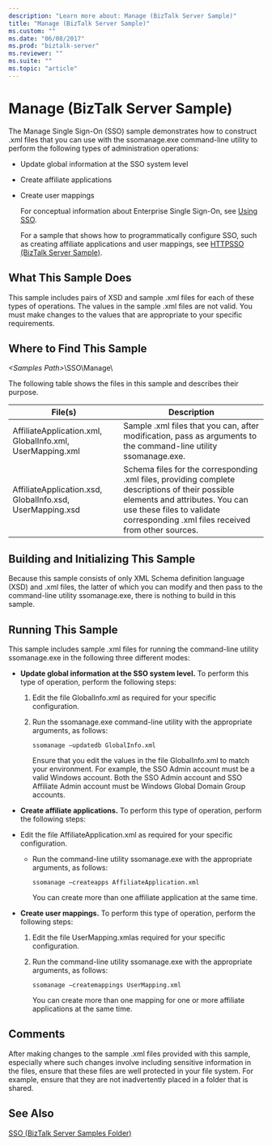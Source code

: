 ```yaml
---
description: "Learn more about: Manage (BizTalk Server Sample)"
title: "Manage (BizTalk Server Sample)"
ms.custom: ""
ms.date: "06/08/2017"
ms.prod: "biztalk-server"
ms.reviewer: ""
ms.suite: ""
ms.topic: "article"
---
```

# Manage (BizTalk Server Sample)
The Manage Single Sign-On (SSO) sample demonstrates how to construct .xml files that you can use with the ssomanage.exe command-line utility to perform the following types of administration operations:  
  
- Update global information at the SSO system level  
  
- Create affiliate applications  
  
- Create user mappings  
  
  For conceptual information about Enterprise Single Sign-On, see [Using SSO](../core/using-sso.md).  
  
  For a sample that shows how to programmatically configure SSO, such as creating affiliate applications and user mappings, see [HTTPSSO (BizTalk Server Sample)](../core/httpsso-biztalk-server-sample.md).  
  
## What This Sample Does  
 This sample includes pairs of XSD and sample .xml files for each of these types of operations. The values in the sample .xml files are not valid. You must make changes to the values that are appropriate to your specific requirements.  
  
## Where to Find This Sample  
 *\<Samples Path\>*\SSO\Manage\  
  
 The following table shows the files in this sample and describes their purpose.  
  
|File(s)|Description|  
|---------------|-----------------|  
|AffiliateApplication.xml, GlobalInfo.xml, UserMapping.xml|Sample .xml files that you can, after modification, pass as arguments to the command-line utility ssomanage.exe.|  
|AffiliateApplication.xsd, GlobalInfo.xsd, UserMapping.xsd|Schema files for the corresponding .xml files, providing complete descriptions of their possible elements and attributes. You can use these files to validate corresponding .xml files received from other sources.|  
  
## Building and Initializing This Sample  
 Because this sample consists of only XML Schema definition language (XSD) and .xml files, the latter of which you can modify and then pass to the command-line utility ssomanage.exe, there is nothing to build in this sample.  
  
## Running This Sample  
 This sample includes sample .xml files for running the command-line utility ssomanage.exe in the following three different modes:  
  
- **Update global information at the SSO system level.** To perform this type of operation, perform the following steps:  
  
  1. Edit the file GlobalInfo.xml as required for your specific configuration.  
  
  2. Run the ssomanage.exe command-line utility with the appropriate arguments, as follows:  
  
     ```  
     ssomanage –updatedb GlobalInfo.xml  
     ```  
  
     Ensure that you edit the values in the file GlobalInfo.xml to match your environment. For example, the SSO Admin account must be a valid Windows account. Both the SSO Admin account and SSO Affiliate Admin account must be Windows Global Domain Group accounts.  
  
- **Create affiliate applications.** To perform this type of operation, perform the following steps:  
  
- Edit the file AffiliateApplication.xml as required for your specific configuration.  
  
  - Run the command-line utility ssomanage.exe with the appropriate arguments, as follows:  
  
    ```  
    ssomanage –createapps AffiliateApplication.xml  
    ```  
  
    You can create more than one affiliate application at the same time.  
  
- **Create user mappings.** To perform this type of operation, perform the following steps:  
  
  1. Edit the file UserMapping.xmlas required for your specific configuration.  
  
  2. Run the command-line utility ssomanage.exe with the appropriate arguments, as follows:  
  
     ```  
     ssomanage –createmappings UserMapping.xml  
     ```  
  
     You can create more than one mapping for one or more affiliate applications at the same time.  
  
## Comments  
 After making changes to the sample .xml files provided with this sample, especially where such changes involve including sensitive information in the files, ensure that these files are well protected in your file system. For example, ensure that they are not inadvertently placed in a folder that is shared.  
  
## See Also  
 [SSO (BizTalk Server Samples Folder)](../core/sso-biztalk-server-samples-folder.md)
